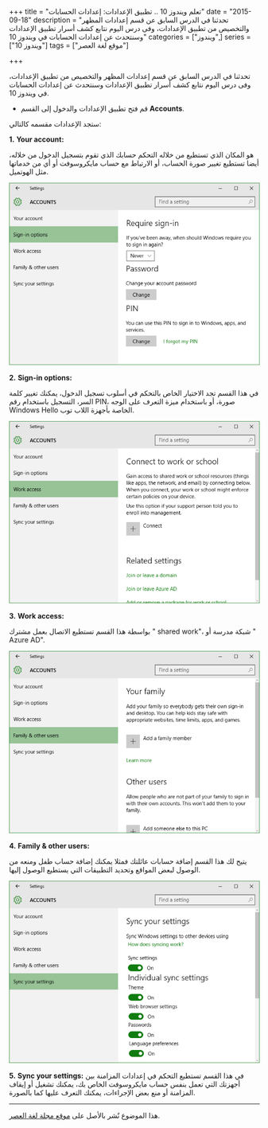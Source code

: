 +++
title = "تعلم ويندوز 10 .. تطبيق الإعدادات: إعدادات الحسابات"
date = "2015-09-18"
description = "تحدثنا في الدرس السابق عن قسم إعدادات المظهر والتخصيص من تطبيق الإعدادات، وفى درس اليوم نتابع كشف أسرار تطبيق الإعدادات وسنتحدث عن إعدادات الحسابات في ويندوز 10"
categories = ["ويندوز",]
series = ["ويندوز 10"]
tags = ["موقع لغة العصر"]

+++

تحدثنا في الدرس السابق عن قسم إعدادات المظهر والتخصيص من تطبيق الإعدادات، وفى درس اليوم نتابع كشف أسرار تطبيق الإعدادات وسنتحدث عن إعدادات الحسابات في ويندوز 10.

-   قم فتح تطبيق الإعدادات والدخول إلى القسم **Accounts**.

ستجد الإعدادات مقسمه كالتالي:

**1.** **Your account:**

هو المكان الذي تستطيع من خلاله التحكم حسابك الذي تقوم بتسجيل الدخول من خلاله، أيضا تستطيع تغيير صورة الحساب، أو الارتباط مع حساب مايكروسوفت أو أي من خدماتها مثل الهوتميل.

![2](images/2015-635781983036659226-665.png)

**2.** **Sign-in options:**

في هذا القسم تجد الاختيار الخاص بالتحكم في أسلوب تسجيل الدخول، يمكنك تغيير كلمة السر، التسجيل باستخدام رقم PIN، صورة، أو باستخدام ميزة التعرف على الوجه Windows Hello الخاصة بأجهزة اللاب توب.

![3](images/2015-635781983226658010-665.png)

**3.** **Work access:**

بواسطة هذا القسم تستطيع الاتصال بعمل مشترك " shared work"، شبكة مدرسة أو " Azure AD".

![4](images/2015-635781983393844440-384.png)

**4.** **Family & other users:**

يتيح لك هذا القسم إضافة حسابات عائلتك فمثلا يمكنك إضافة حساب طفل ومنعه من الوصول لبعض المواقع وتحديد التطبيقات التي يستطيع الوصول إليها.

![5](images/2015-635781983518999889-899.png)

**5.** **Sync your settings:**
في هذا القسم تستطيع التحكم في إعدادات المزامنة بين أجهزتك التي تعمل بنفس حساب مايكروسوفت الخاص بك، يمكنك تشغيل أو إيقاف المزامنة أو منع بعض الإجراءات، يمكنك التعرف عليها كما بالصورة.

---

هذا الموضوع نٌشر باﻷصل على [موقع مجلة لغة العصر](http://aitmag.ahram.org.eg/News/26969/%D8%AF%D8%B1%D9%88%D8%B3/%D8%B4%D8%B1%D8%AD-%D9%88%D8%AA%D8%B9%D9%84%D9%8A%D9%85/%D8%AA%D8%B9%D9%84%D9%85-%D9%88%D9%8A%D9%86%D8%AF%D9%88%D8%B2---%D8%AA%D8%B7%D8%A8%D9%8A%D9%82-%D8%A7%D9%84%D8%A5%D8%B9%D8%AF%D8%A7%D8%AF%D8%A7%D8%AA-%D8%A5%D8%B9%D8%AF%D8%A7%D8%AF%D8%A7%D8%AA-%D8%A7%D9%84%D8%AD%D8%B3%D8%A7%D8%A8%D8%A7%D8%AA.aspx).
